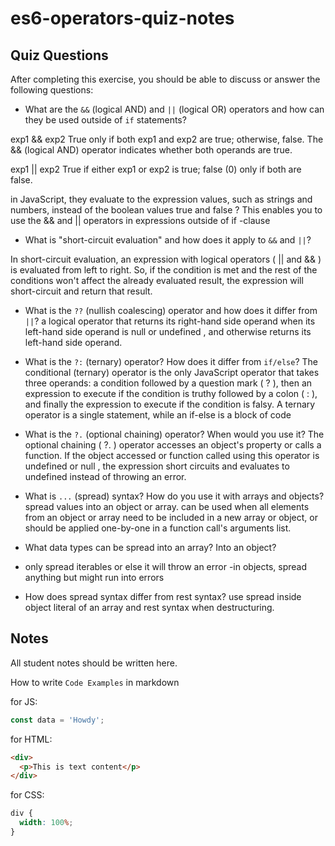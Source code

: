 # es6-operators-quiz-notes

## Quiz Questions

After completing this exercise, you should be able to discuss or answer the following questions:

- What are the `&&` (logical AND) and `||` (logical OR) operators and how can they be used outside of `if` statements?

exp1 && exp2
True only if both exp1 and exp2 are true; otherwise, false.
The && (logical AND) operator indicates whether both operands are true.

exp1 || exp2
True if either exp1 or exp2 is true; false (0) only if both are false.

in JavaScript, they evaluate to the expression values, such as strings and numbers, instead of the boolean values true and false ? This enables you to use the && and || operators in expressions outside of if -clause

- What is "short-circuit evaluation" and how does it apply to `&&` and `||`?

In short-circuit evaluation, an expression with logical operators ( || and && ) is evaluated from left to right. So, if the condition is met and the rest of the conditions won't affect the already evaluated result, the expression will short-circuit and return that result.

- What is the `??` (nullish coalescing) operator and how does it differ from `||`?
  a logical operator that returns its right-hand side operand when its left-hand side operand is null or undefined , and otherwise returns its left-hand side operand.

- What is the `?:` (ternary) operator? How does it differ from `if/else`?
  The conditional (ternary) operator is the only JavaScript operator that takes three operands: a condition followed by a question mark ( ? ), then an expression to execute if the condition is truthy followed by a colon ( : ), and finally the expression to execute if the condition is falsy.
  A ternary operator is a single statement, while an if-else is a block of code

- What is the `?.` (optional chaining) operator? When would you use it?
  The optional chaining ( ?. ) operator accesses an object's property or calls a function. If the object accessed or function called using this operator is undefined or null , the expression short circuits and evaluates to undefined instead of throwing an error.

- What is `...` (spread) syntax? How do you use it with arrays and objects?
  spread values into an object or array.
  can be used when all elements from an object or array need to be included in a new array or object, or should be applied one-by-one in a function call's arguments list.

- What data types can be spread into an array? Into an object?
- only spread iterables or else it will throw an error
  -in objects, spread anything but might run into errors

- How does spread syntax differ from rest syntax?
  use spread inside object literal of an array and rest syntax when destructuring.

## Notes

All student notes should be written here.

How to write `Code Examples` in markdown

for JS:

```js
const data = 'Howdy';
```

for HTML:

```html
<div>
  <p>This is text content</p>
</div>
```

for CSS:

```css
div {
  width: 100%;
}
```
